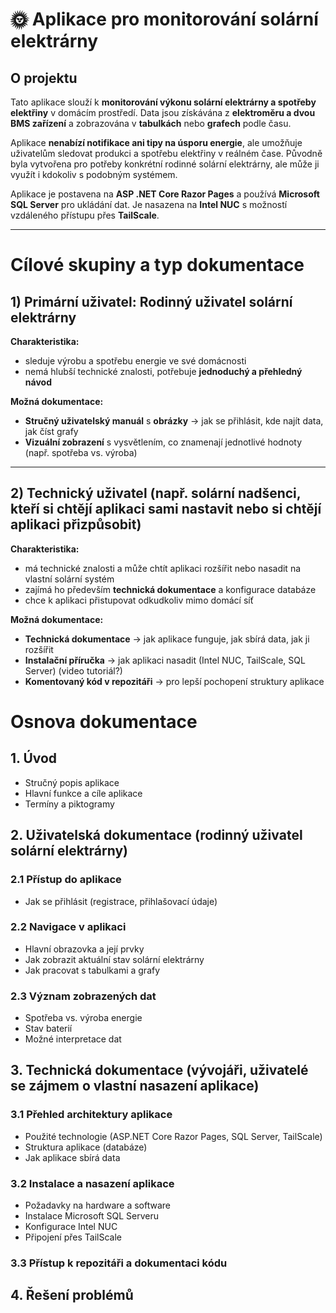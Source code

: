 # 🌞 Aplikace pro monitorování solární elektrárny  

## O projektu  
Tato aplikace slouží k **monitorování výkonu solární elektrárny a spotřeby elektřiny** v domácím prostředí. Data jsou získávána z **elektroměru a dvou BMS zařízení** a zobrazována v **tabulkách** nebo **grafech** podle času.  

Aplikace **nenabízí notifikace ani tipy na úsporu energie**, ale umožňuje uživatelům sledovat produkci a spotřebu elektřiny v reálném čase. Původně byla vytvořena pro potřeby konkrétní rodinné solární elektrárny, ale může ji využít i kdokoliv s podobným systémem.  

Aplikace je postavena na **ASP .NET Core Razor Pages** a používá **Microsoft SQL Server** pro ukládání dat. Je nasazena na **Intel NUC** s možností vzdáleného přístupu přes **TailScale**.  

---

# Cílové skupiny a typ dokumentace  

## 1) Primární uživatel: Rodinný uživatel solární elektrárny  
**Charakteristika:**  
- sleduje výrobu a spotřebu energie ve své domácnosti
- nemá hlubší technické znalosti, potřebuje **jednoduchý a přehledný návod**

**Možná dokumentace:**  
- **Stručný uživatelský manuál** s **obrázky** → jak se přihlásit, kde najít data, jak číst grafy
- **Vizuální zobrazení** s vysvětlením, co znamenají jednotlivé hodnoty (např. spotřeba vs. výroba)  

---

## 2) Technický uživatel (např. solární nadšenci, kteří si chtějí aplikaci sami nastavit nebo si chtějí aplikaci přizpůsobit)  
**Charakteristika:**  
- má technické znalosti a může chtít aplikaci rozšířit nebo nasadit na vlastní solární systém
- zajímá ho především **technická dokumentace** a konfigurace databáze
- chce k aplikaci přistupovat odkudkoliv mimo domácí síť

**Možná dokumentace:**  
- **Technická dokumentace** → jak aplikace funguje, jak sbírá data, jak ji rozšířit
- **Instalační příručka** → jak aplikaci nasadit (Intel NUC, TailScale, SQL Server) (video tutoriál?)
- **Komentovaný kód v repozitáři** → pro lepší pochopení struktury aplikace



# Osnova dokumentace

## 1. Úvod
- Stručný popis aplikace
- Hlavní funkce a cíle aplikace
- Termíny a piktogramy

## 2. Uživatelská dokumentace (rodinný uživatel solární elektrárny)

### 2.1 Přístup do aplikace
- Jak se přihlásit (registrace, přihlašovací údaje)

### 2.2 Navigace v aplikaci
- Hlavní obrazovka a její prvky
- Jak zobrazit aktuální stav solární elektrárny
- Jak pracovat s tabulkami a grafy

### 2.3 Význam zobrazených dat
- Spotřeba vs. výroba energie
- Stav baterií
- Možné interpretace dat

## 3. Technická dokumentace (vývojáři, uživatelé se zájmem o vlastní nasazení aplikace)

### 3.1 Přehled architektury aplikace
- Použité technologie (ASP.NET Core Razor Pages, SQL Server, TailScale)
- Struktura aplikace (databáze)
- Jak aplikace sbírá data

### 3.2 Instalace a nasazení aplikace
- Požadavky na hardware a software
- Instalace Microsoft SQL Serveru
- Konfigurace Intel NUC
- Připojení přes TailScale

### 3.3 Přístup k repozitáři a dokumentaci kódu

## 4. Řešení problémů



